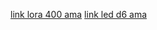 [link lora 400 ama](https://datasheet.lcsc.com/lcsc/2201210930_Chengdu-Ebyte-Elec-Tech-E22-400T30S_C2971740.pdf)
[link led d6 ama](https://datasheet.lcsc.com/lcsc/2301111130_XINGLIGHT-XL-5050RGBC-WS2812B_C2843785.pdf)
